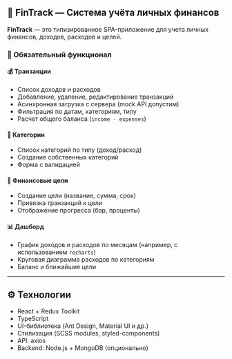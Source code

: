 ## 💸 FinTrack — Система учёта личных финансов

**FinTrack** — это типизированное SPA-приложение для учета личных финансов, доходов, расходов и целей.

### 🧩 Обязательный функционал

#### 💰 Транзакции
- Список доходов и расходов
- Добавление, удаление, редактирование транзакций
- Асинхронная загрузка с сервера (mock API допустим)
- Фильтрация по датам, категориям, типу
- Расчет общего баланса (`income - expenses`)

#### 📁 Категории
- Список категорий по типу (доход/расход)
- Создание собственных категорий
- Форма с валидацией

#### 🥅 Финансовые цели
- Создание цели (название, сумма, срок)
- Привязка транзакций к цели
- Отображение прогресса (бар, проценты)

#### 📊 Дашборд
- График доходов и расходов по месяцам (например, с использованием `recharts`)
- Круговая диаграмма расходов по категориям
- Баланс и ближайшие цели

---

## ⚙️ Технологии
- React + Redux Toolkit
- TypeScript
- UI-библиотека (Ant Design, Material UI и др.)
- Стилизация (SCSS modules, styled-components)
- API: axios
- Backend: Node.js + MongoDB (опционально)

